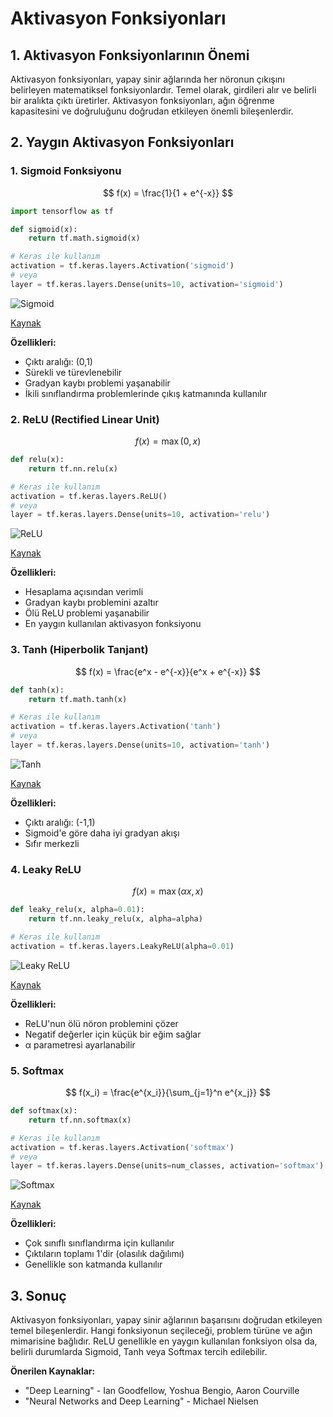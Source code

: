 # Aktivasyon Fonksiyonları

## 1. Aktivasyon Fonksiyonlarının Önemi

Aktivasyon fonksiyonları, yapay sinir ağlarında her nöronun çıkışını belirleyen matematiksel fonksiyonlardır. Temel olarak, girdileri alır ve belirli bir aralıkta çıktı üretirler. Aktivasyon fonksiyonları, ağın öğrenme kapasitesini ve doğruluğunu doğrudan etkileyen önemli bileşenlerdir.

## 2. Yaygın Aktivasyon Fonksiyonları

### 1. Sigmoid Fonksiyonu

$$ f(x) = \frac{1}{1 + e^{-x}} $$

```python
import tensorflow as tf

def sigmoid(x):
    return tf.math.sigmoid(x)

# Keras ile kullanım
activation = tf.keras.layers.Activation('sigmoid')
# veya
layer = tf.keras.layers.Dense(units=10, activation='sigmoid')
```

![Sigmoid](https://miro.medium.com/max/1400/1*Xu7B5y9gp0iL5ooBj7LtWw.png)

[Kaynak](https://miro.medium.com/max/1400/1*Xu7B5y9gp0iL5ooBj7LtWw.png)

**Özellikleri:**
- Çıktı aralığı: (0,1)
- Sürekli ve türevlenebilir
- Gradyan kaybı problemi yaşanabilir
- İkili sınıflandırma problemlerinde çıkış katmanında kullanılır

### 2. ReLU (Rectified Linear Unit)

$$ f(x) = \max(0, x) $$

```python
def relu(x):
    return tf.nn.relu(x)

# Keras ile kullanım
activation = tf.keras.layers.ReLU()
# veya
layer = tf.keras.layers.Dense(units=10, activation='relu')
```

![ReLU](https://miro.medium.com/max/1400/1*XxxiA0jJvPrHEJHD4z893g.png)

[Kaynak](https://miro.medium.com/max/1400/1*XxxiA0jJvPrHEJHD4z893g.png)

**Özellikleri:**
- Hesaplama açısından verimli
- Gradyan kaybı problemini azaltır
- Ölü ReLU problemi yaşanabilir
- En yaygın kullanılan aktivasyon fonksiyonu

### 3. Tanh (Hiperbolik Tanjant)

$$ f(x) = \frac{e^x - e^{-x}}{e^x + e^{-x}} $$

```python
def tanh(x):
    return tf.math.tanh(x)

# Keras ile kullanım
activation = tf.keras.layers.Activation('tanh')
# veya
layer = tf.keras.layers.Dense(units=10, activation='tanh')
```

![Tanh](https://www.bilgisayarkavramlari.com/wp-content/uploads/2008/10/tanh_plot.gif)

[Kaynak](https://www.bilgisayarkavramlari.com/wp-content/uploads/2008/10/tanh_plot.gif)

**Özellikleri:**
- Çıktı aralığı: (-1,1)
- Sigmoid'e göre daha iyi gradyan akışı
- Sıfır merkezli

### 4. Leaky ReLU

$$ f(x) = \max(\alpha x, x) $$

```python
def leaky_relu(x, alpha=0.01):
    return tf.nn.leaky_relu(x, alpha=alpha)

# Keras ile kullanım
activation = tf.keras.layers.LeakyReLU(alpha=0.01)
```

![Leaky ReLU](https://www.researchgate.net/publication/358306930/figure/fig2/AS:1119417702318091@1643901386378/ReLU-activation-function-vs-LeakyReLU-activation-function.png)

[Kaynak](https://www.researchgate.net/publication/358306930/figure/fig2/AS:1119417702318091@1643901386378/ReLU-activation-function-vs-LeakyReLU-activation-function.png)

**Özellikleri:**
- ReLU'nun ölü nöron problemini çözer
- Negatif değerler için küçük bir eğim sağlar
- α parametresi ayarlanabilir

### 5. Softmax

$$ f(x_i) = \frac{e^{x_i}}{\sum_{j=1}^n e^{x_j}} $$

```python
def softmax(x):
    return tf.nn.softmax(x)

# Keras ile kullanım
activation = tf.keras.layers.Activation('softmax')
# veya
layer = tf.keras.layers.Dense(units=num_classes, activation='softmax')
```

![Softmax](https://cdn.botpenguin.com/assets/website/Softmax_Function_07fe934386.png)

[Kaynak](https://cdn.botpenguin.com/assets/website/Softmax_Function_07fe934386.png)

**Özellikleri:**
- Çok sınıflı sınıflandırma için kullanılır
- Çıktıların toplamı 1'dir (olasılık dağılımı)
- Genellikle son katmanda kullanılır

## 3. Sonuç
Aktivasyon fonksiyonları, yapay sinir ağlarının başarısını doğrudan etkileyen temel bileşenlerdir. Hangi fonksiyonun seçileceği, problem türüne ve ağın mimarisine bağlıdır. ReLU genellikle en yaygın kullanılan fonksiyon olsa da, belirli durumlarda Sigmoid, Tanh veya Softmax tercih edilebilir.

**Önerilen Kaynaklar:**
- "Deep Learning" - Ian Goodfellow, Yoshua Bengio, Aaron Courville
- "Neural Networks and Deep Learning" - Michael Nielsen
